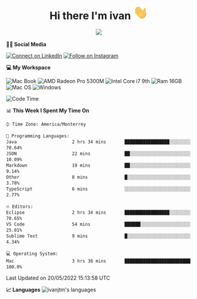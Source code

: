 <h1 align="center">Hi there I'm ivan <img src="https://raw.githubusercontent.com/ABSphreak/ABSphreak/master/gifs/Hi.gif" width="40px" /></h1>
<div align="center">
<img src="http://github-readme-streak-stats.herokuapp.com?user=ivanjtm&hide_border=true&background=00000000&border=FFFFFF00&sideNums=A8A8A8&sideLabels=A8A8A8&currStreakNum=FFC93C&dates=A8A8A8)](https://git.io/streak-stats"/>
</div>

**👦🏻 Social Media**

[![Connect on LinkedIn](https://img.shields.io/badge/LinkedIn-%230077B5.svg?&style=flat-square&logo=linkedin&logoColor=white)](https://www.linkedin.com/in/ivanjtm)
[![Follow on Instagram](https://img.shields.io/badge/Instagram-E4405F?style=flat-square&logo=instagram&logoColor=white)](https://www.instagram.com/ivanjtm)

**💻 My Workspace**

![Mac Book](https://img.shields.io/badge/Apple-MacBook_Pro_2019-999999?style=flat-square&logo=apple&logoColor=white)
![AMD Radeon Pro 5300M](https://img.shields.io/badge/AMD-Radeon_Pro_5300M-ED1C24?style=flat-square&logo=amd&logoColor=white)
![Intel Core i7 9th](https://img.shields.io/badge/Intel-Core_i7_9th-0071C5?style=flat-square&logo=intel&logoColor=white)
![Ram 16GB](https://img.shields.io/badge/RAM-16GB-230071C5?style=flat-square&logoColor=white)
![Mac OS](https://img.shields.io/badge/Mac%20OS-000000?style=flat-square&logo=apple&logoColor=white)
![Windows](https://img.shields.io/badge/Windows-0078D6?style=flat-square&logo=windows&logoColor=white)


<!--START_SECTION:waka-->
![Code Time](http://img.shields.io/badge/Code%20Time-683%20hrs%2019%20mins-blue)

📊 **This Week I Spent My Time On** 

```text
⌚︎ Time Zone: America/Monterrey

💬 Programming Languages: 
Java                     2 hrs 34 mins       █████████████████░░░░░░░░   70.64% 
JSON                     22 mins             ██░░░░░░░░░░░░░░░░░░░░░░░   10.09% 
Markdown                 19 mins             ██░░░░░░░░░░░░░░░░░░░░░░░   9.14% 
Other                    8 mins              █░░░░░░░░░░░░░░░░░░░░░░░░   3.78% 
TypeScript               6 mins              ░░░░░░░░░░░░░░░░░░░░░░░░░   2.77%

🔥 Editors: 
Eclipse                  2 hrs 34 mins       █████████████████░░░░░░░░   70.65% 
VS Code                  54 mins             ██████░░░░░░░░░░░░░░░░░░░   25.01% 
Sublime Text             9 mins              █░░░░░░░░░░░░░░░░░░░░░░░░   4.34%

💻 Operating System: 
Mac                      3 hrs 38 mins       █████████████████████████   100.0%

```


 Last Updated on 20/05/2022 15:13:58 UTC
<!--END_SECTION:waka-->
**📈 Languages**
 ![ivanjtm's languages](https://wakatime.com/share/@ivanjtm/a32f83c6-d0c9-49a4-a5ae-d0440b950377.svg)
